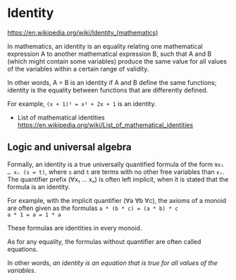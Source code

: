 # Identity

https://en.wikipedia.org/wiki/Identity_(mathematics)

In mathematics, an identity is an equality relating one mathematical expression A to another mathematical expression B, such that A and B (which might contain some variables) produce the same value for all values of the variables within a certain range of validity.

In other words, A = B is an identity if A and B define the same functions; identity is the equality between functions that are differently defined.

For example, `(x + 1)² = x² + 2x + 1` is an identity.


* List of mathematical identities
https://en.wikipedia.org/wiki/List_of_mathematical_identities



## Logic and universal algebra

Formally, an identity is a true universally quantified formula of the form 
`∀x₁ … xₙ (s = t)`, where `s` and `t` are terms with no other free variables than `xᵢ`. The quantifier prefix (∀x₁ … xₙ) is often left implicit, when it is stated that the formula is an identity.

For example, with the implicit quantifier (∀a ∀b ∀c), the axioms of a monoid are often given as the formulas
`a * (b * c) = (a * b) * c`    
`a * 1 = a = 1 * a`

These formulas are identities in every monoid.

As for any equality, the formulas without quantifier are often called equations.

In other words, *an identity is an equation that is true for all values of the variables*.
